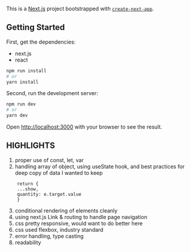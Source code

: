 This is a [Next.js](https://nextjs.org/) project bootstrapped with [`create-next-app`](https://github.com/vercel/next.js/tree/canary/packages/create-next-app).

## Getting Started

First, get the dependencies:
* next.js
* react

```bash
npm run install
# or
yarn install
```

Second, run the development server:

```bash
npm run dev
# or
yarn dev
```

Open [http://localhost:3000](http://localhost:3000) with your browser to see the result.

## HIGHLIGHTS
1. proper use of const, let, var
2. handling array of object, using useState hook, and best practices for deep copy of data I wanted to keep
```
    return {
    ...show,
    quantity: e.target.value
    }
```
3. conditional rendering of elements cleanly
4. using next.js Link & routing to handle page navigation
5. css pretty responsive, would want to do better here
6. css used flexbox, industry standard
7. error handling, type casting
8. readability